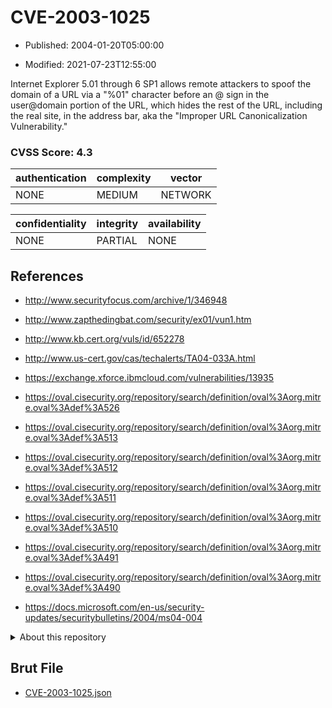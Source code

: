# CVE-2003-1025

- Published: 2004-01-20T05:00:00

- Modified: 2021-07-23T12:55:00

Internet Explorer 5.01 through 6 SP1 allows remote attackers to spoof the domain of a URL via a "%01" character before an @ sign in the user@domain portion of the URL, which hides the rest of the URL, including the real site, in the address bar, aka the "Improper URL Canonicalization Vulnerability."

### CVSS Score: **4.3**

| authentication | complexity | vector |
| --- | --- | --- |
| NONE | MEDIUM | NETWORK |

| confidentiality | integrity | availability |
| --- | --- | --- |
| NONE | PARTIAL | NONE |

## References

* http://www.securityfocus.com/archive/1/346948

* http://www.zapthedingbat.com/security/ex01/vun1.htm

* http://www.kb.cert.org/vuls/id/652278

* http://www.us-cert.gov/cas/techalerts/TA04-033A.html

* https://exchange.xforce.ibmcloud.com/vulnerabilities/13935

* https://oval.cisecurity.org/repository/search/definition/oval%3Aorg.mitre.oval%3Adef%3A526

* https://oval.cisecurity.org/repository/search/definition/oval%3Aorg.mitre.oval%3Adef%3A513

* https://oval.cisecurity.org/repository/search/definition/oval%3Aorg.mitre.oval%3Adef%3A512

* https://oval.cisecurity.org/repository/search/definition/oval%3Aorg.mitre.oval%3Adef%3A511

* https://oval.cisecurity.org/repository/search/definition/oval%3Aorg.mitre.oval%3Adef%3A510

* https://oval.cisecurity.org/repository/search/definition/oval%3Aorg.mitre.oval%3Adef%3A491

* https://oval.cisecurity.org/repository/search/definition/oval%3Aorg.mitre.oval%3Adef%3A490

* https://docs.microsoft.com/en-us/security-updates/securitybulletins/2004/ms04-004

<details>
<summary>About this repository</summary> 

  This repository is part of the project [Live Hack CVE](https://github.com/Live-Hack-CVE). Main website can be found [www.live-hack.org](https://www.live-hack.org) 
  
  Made by [Sn0wAlice](https://github.com/Sn0wAlice) for the people that care about security and need to have a feed of the latest CVEs. Hope you enjoy it, don't forget to star the repo and follow me on [Twitter](https://twitter.com/Sn0wAlice) and [Github](https://github.com/Sn0wAlice). And that is my [personnal website](https://www.alice-snow.me/)

  - [Home Page](https://github.com/Live-Hack-CVE)
  - [Framework](https://github.com/Live-Hack-CVE/cve-framework)
  - [CVE database](https://github.com/Live-Hack-CVE/full_database)
  - [Changelog](https://github.com/Live-Hack-CVE/Changelog)
</details>

## Brut File

* [CVE-2003-1025.json](https://raw.githubusercontent.com/Live-Hack-CVE/full_database/main/cves/2003/CVE-2003-1025.json)

